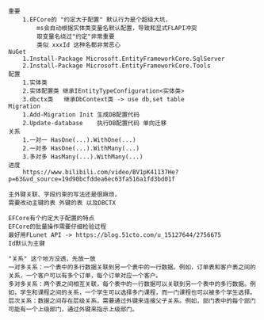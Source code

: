 ﻿```
重要
	1.EFCore的 "约定大于配置" 默认行为是个超级大坑，
		ms会自动根据实体类变量名默认配置，导致和显式FLAPI冲突
		取变量名绕过"约定"非常重要
		类似 xxxId 这种名都非常恶心
NuGet	
	1.Install-Package Microsoft.EntityFrameworkCore.SqlServer
	2.Install-Package Microsoft.EntityFrameworkCore.Tools
配置
	1.实体类
	2.实体配置类 继承IEntityTypeConfiguration<实体类> 
	3.dbctx类   继承DbContext类 -> use db,set table
Migration
	1.Add-Migration Init 生成DB配置代码 
	2.Update-database    执行DB配置代码 单向迁移 
关系
	1.一对一 HasOne(...).WithOne(...)
	2.一对多 HasOne(...).WithMany(...)
	3.多对多 HasMany(...).WithMany(...)
进度
	https://www.bilibili.com/video/BV1pK41137He?p=63&vd_source=19d90bcfddea6ec63fa516a1fd3bd01f
```
```
主外键关联、字段约束的写法还是很麻烦，
需要改动主键的表 外键的表 以及DBCTX

EFCore有个约定大于配置的特点 
EFCore的批量操作需要仔细检验过程
最好用FLunet API -> https://blog.51cto.com/u_15127644/2756675
Id默认为主键

"关系" 这个地方没透，先放一放
一对多关系：一个表中的多行数据关联到另一个表中的一行数据。例如，订单表和客户表之间的关系，一个客户可以有多个订单，每个订单对应一个客户。
多对多关系：两个表之间相互关联，每个表中的一行数据可以关联到另一个表中的多行数据。例如，学生和课程之间的关系，一个学生可以选择多门课程，而一门课程也可以被多个学生选择。
层次关系：数据之间存在层级关系，需要通过外键来连接父子关系。例如，部门表中的每个部门可能有一个上级部门，通过外键来指示上级部门。
```
